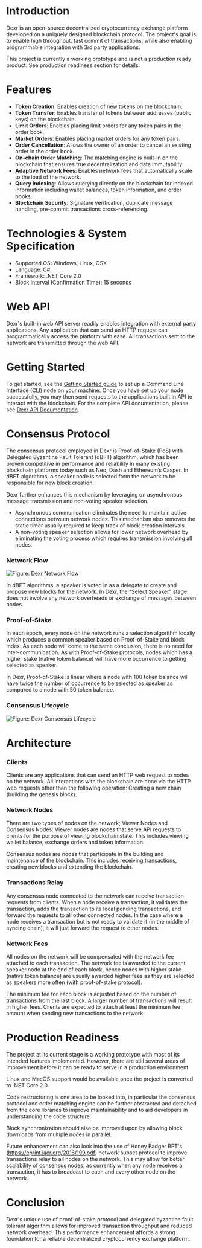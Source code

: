 # Introduction
Dexr is an open-source decentralized cryptocurrency exchange platform developed on a uniquely designed blockchain protocol. The project's goal is to enable high throughput, fast commit of transactions, while also enabling programmable integration with 3rd party applications. 

This project is currently a working prototype and is not a production ready product. See production readiness section for details.

# Features
* **Token Creation**: Enables creation of new tokens on the blockchain.
* **Token Transfer**: Enables transfer of tokens between addresses (public keys) on the blockchain.
* **Limit Orders**: Enables placing limit orders for any token pairs in the order book. 
* **Market Orders**: Enables placing market orders for any token pairs.
* **Order Cancellation**: Allows the owner of an order to cancel an existing order in the order book.
* **On-chain Order Matching**: The matching engine is built-in on the blockchain that ensures true decentralization and data immutability.
* **Adaptive Network Fees**: Enables network fees that automatically scale to the load of the network.
* **Query Indexing**: Allows querying directly on the blockchain for indexed information including wallet balances, token information, and order books.
* **Blockchain Security**: Signature verification, duplicate message handling, pre-commit transactions cross-referencing.

# Technologies & System Specification
* Supported OS: Windows, Linux, OSX
* Language: C#
* Framework: .NET Core 2.0
* Block Interval (Confirmation Time): 15 seconds

# Web API
Dexr's built-in web API server readily enables integration with external party applications. Any application that can send an HTTP request can programmatically access the platform with ease. All transactions sent to the network are transmitted through the web API.

# Getting Started
To get started, see the [Getting Started guide](https://github.com/jnlewis/dexr/blob/master/Dexr%20-%20Getting%20Started.pdf) to set up a Command Line Interface (CLI) node on your machine. Once you have set up your node successfully, you may then send requests to the applications built in API to interact with the blockchain.
For the complete API documentation, please see [Dexr API Documentation](https://documenter.getpostman.com/view/469639/dexr-api/RWEmKcUy).

# Consensus Protocol
The consensus protocol employed in Dexr is Proof-of-Stake (PoS) with Delegated Byzantine Fault Tolerant (dBFT) algorithm, which has been proven competitive in performance and reliability in many existing blockchain platforms today such as Neo, Dash and Ethereum’s Casper. In dBFT algorithms, a speaker node is selected from the network to be responsible for new block creation.

Dexr further enhances this mechanism by leveraging on asynchronous message transmission and non-voting speaker selection. 
* Asynchronous communication eliminates the need to maintain active connections between network nodes. This mechanism also removes the static timer usually required to keep track of block creation intervals. 
* A non-voting speaker selection allows for lower network overhead by eliminating the voting process which requires transmission involving all nodes.

### Network Flow

![Figure: Dexr Network Flow](http://anno.network/docs/dexr-network-flow.jpg)


In dBFT algorithms, a speaker is voted in as a delegate to create and propose new blocks for the network. In Dexr, the "Select Speaker" stage does not involve any network overheads or exchange of messages between nodes. 

### Proof-of-Stake
In each epoch, every node on the network runs a selection algorithm locally which produces a common speaker based on Proof-of-Stake and block index. As each node will come to the same conclusion, there is no need for inter-communication. As with Proof-of-Stake protocols, nodes which has a higher stake (native token balance) will have more occurrence to getting selected as speaker.

In Dexr, Proof-of-Stake is linear where a node with 100 token balance will have twice the number of occurrence to be selected as speaker as compared to a node with 50 token balance.

### Consensus Lifecycle

![Figure: Dexr Consensus Lifecycle](http://anno.network/docs/dexr-consensus-lifecycle.jpg)


# Architecture

### Clients
Clients are any applications that can send an HTTP web request to nodes on the network. All interactions with the blockchain are done via the HTTP web requests other than the following operation: Creating a new chain (building the genesis block).

### Network Nodes
There are two types of nodes on the network; Viewer Nodes and Consensus Nodes. 
Viewer nodes are nodes that serve API requests to clients for the purpose of viewing blockchain state. This includes viewing wallet balance, exchange orders and token information.

Consensus nodes are nodes that participate in the building and maintenance of the blockchain. This includes receiving transactions, creating new blocks and extending the blockchain.

### Transactions Relay
Any consensus node connected to the network can receive transaction requests from clients. When a node receive a transaction, it validates the transaction, adds the transaction to its local pending transactions, and forward the requests to all other connected nodes. In the case where a node receives a transaction but is not ready to validate it (in the middle of syncing chain), it will just forward the request to other nodes.

### Network Fees
All nodes on the network will be compensated with the network fee attached to each transaction. The network fee is awarded to the current speaker node at the end of each block, hence nodes with higher stake (native token balance) are usually awarded higher fees as they are selected as speakers more often (with proof-of-stake protocol).

The minimum fee for each block is adjusted based on the number of transactions from the last block. A larger number of transactions will result in higher fees. Clients are expected to attach at least the minimum fee amount when sending new transactions to the network.

# Production Readiness
The project at its current stage is a working prototype with most of its intended features implemented. However, there are still several areas of improvement before it can be ready to serve in a production environment.

Linux and MacOS support would be available once the project is converted to .NET Core 2.0.

Code restructuring is one area to be looked into, in particular the consensus protocol and order matching engine can be further abstracted and detached from the core libraries to improve maintainability and to aid developers in understanding the code structure.

Block synchronization should also be improved upon by allowing block downloads from multiple nodes in parallel.

Future enhancement can also look into the use of Honey Badger BFT's  (https://eprint.iacr.org/2016/199.pdf) network subset protocol to improve transactions relay to all nodes on the network. This may allow for better scalability of consensus nodes, as currently when any node receives a transaction, it has to broadcast to each and every other node on the network.

# Conclusion
Dexr's unique use of proof-of-stake protocol and delegated byzantine fault tolerant algorithm allows for improved transaction throughput and reduced network overhead. This performance enhancement affords a strong foundation for a reliable decentralized cryptocurrency exchange platform.

